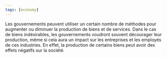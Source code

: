```yaml
---
tags: [economy] 
---
```


Les gouvernements peuvent utiliser un certain nombre de méthodes pour augmenter ou diminuer la production de biens et de services. Dans le cas de biens indésirables, les gouvernements voudront souvent décourager leur production, même si cela aura un impact sur les entreprises et les employés de ces industries. En effet, la production de certains biens peut avoir des effets négatifs sur la société.
